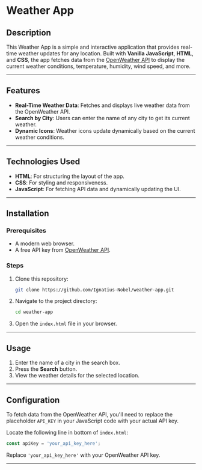 # Weather App

## Description  
This Weather App is a simple and interactive application that provides real-time weather updates for any location. Built with **Vanilla JavaScript**, **HTML**, and **CSS**, the app fetches data from the [OpenWeather API](https://openweathermap.org/api) to display the current weather conditions, temperature, humidity, wind speed, and more.

---

## Features  
- **Real-Time Weather Data**: Fetches and displays live weather data from the OpenWeather API.  
- **Search by City**: Users can enter the name of any city to get its current weather.  
- **Dynamic Icons**: Weather icons update dynamically based on the current weather conditions.  

---

## Technologies Used  
- **HTML**: For structuring the layout of the app.  
- **CSS**: For styling and responsiveness.  
- **JavaScript**: For fetching API data and dynamically updating the UI.  

---

## Installation  

### Prerequisites  
- A modern web browser.  
- A free API key from [OpenWeather API](https://openweathermap.org/api).  

### Steps  
1. Clone this repository:  
   ```bash  
   git clone https://github.com/Ignatius-Nobel/weather-app.git  
   ```  
2. Navigate to the project directory:  
   ```bash  
   cd weather-app  
   ```  
3. Open the `index.html` file in your browser.  

---

## Usage  
1. Enter the name of a city in the search box.  
2. Press the **Search** button.  
3. View the weather details for the selected location.  

---

## Configuration  
To fetch data from the OpenWeather API, you'll need to replace the placeholder `API_KEY` in your JavaScript code with your actual API key.  

Locate the following line in bottom of `index.html`:  
```javascript  
const apiKey = 'your_api_key_here';
```  
Replace `'your_api_key_here'` with your OpenWeather API key.  

---
